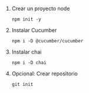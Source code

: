 1. Crear un proyecto node

   `npm init -y`

2. Instalar Cucumber

   `npm i -D @cucumber/cucumber`

3. Instalar chai

   `npm i -D chai`

4. Opcional: Crear repositorio

   `git init`

